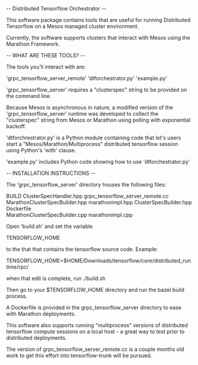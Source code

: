 -- Distributed Tensorflow Orchestrator --

This software package contains tools that are useful 
for running Distributed Tensorflow on a Mesos managed
cluster environment.

Currently, the software supports clusters that
interact with Mesos using the Marathon Framework.

-- WHAT ARE THESE TOOLS? --

The tools you'll interact with are:

 'grpc_tensorflow_server_remote'
 'dtforchestrator.py'
 'example.py'

'grpc_tensorflow_server' requires a "clusterspec" string
to be provided on the command line.

Because Mesos is asynchronous in nature, a modified version
of the 'grpc_tensorflow_server' runtime was developed
to collect the "clusterspec" string from Mesos or
Marathon using polling with exponential backoff.

'dtforchrestrator.py' is a Python module containing
code that let's users start a "Mesos/Marathon/Multiprocess"
distributed tensorflow session using Python's 'with' 
clause.

'example.py' includes Python code showing how to
use 'dtforchestrator.py'

-- INSTALLATION INSTRUCTIONS --

The 'grpc_tensorflow_server' directory houses the
following files:

 BUILD
 ClusterSpecHandler.hpp
 grpc_tensorflow_server_remote.cc
 MarathonClusterSpecBuilder.hpp
 marathonimpl.hpp
 ClusterSpecBuilder.hpp
 Dockerfile  
 MarathonClusterSpecBuilder.cpp
 marathonimpl.cpp

Open 'build.sh' and set the variable

TENSORFLOW_HOME

to the that that contains the tensorflow
source code. Example:

TENSORFLOW_HOME=$HOME/Downloads/tensorflow/core/distributed_runtime/rpc/

when that edit is complete, run ./build.sh

Then go to your $TENSORFLOW_HOME directory and run the bazel
build process.

A Dockerfile is provided in the grpc_tensorflow_server directory to
ease with Marathon deployments.

This software also supports running "multiprocess" versions of 
distributed tensorflow compute sessions on a local host - a great 
way to test prior to distributed deployments.

The version of grpc_tensorflow_server_remote.cc is a couple months old
work to get this effort into tensorflow-trunk will be pursued.
